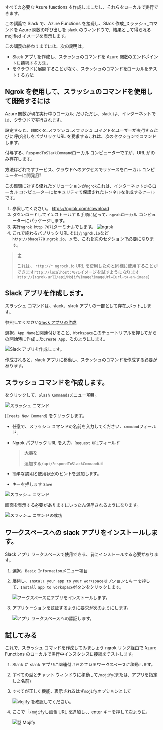 すべての必要な Azure functions を作成しましたし、それらをローカルで実行できます。

この講義で Slack で、Azure Functions を接続し、Slack 作成_スラッシュ_コマンドを Azure 関数の呼び出しを slack のウィンドウで、結果として得られる mojified イメージを表示します。

この講義の終わりまでには、次の説明は。

- Slack アプリを作成し、スラッシュのコマンドを Azure 関数のエンドポイントに接続する方法。
- をクラウドに展開することがなく、スラッシュのコマンドをローカルをテストする方法

## <a name="using-ngrok-to-develop-with-slash-commands"></a>Ngrok を使用して、スラッシュのコマンドを使用して開発するには

Azure 関数が現在実行中のローカル; だけただし、slack は、インターネットでは、クラウドで実行されます。

設定すると、slack を_スラッシュ_スラッシュ コマンドをユーザーが実行するたびに呼び出しをパブリック URL を要求するこれは、次のセクションでコマンドします。

付与する、`RespondToSlackCommand`ローカル コンピューターですが、URL がのみ存在します。

方法はどれですサービス、クラウドへのアクセスでリソースをローカル コンピューターに開発用?

この難問に対する優れたソリューションが`ngrok`これは、インターネットからローカル コンピューターにセキュリティで保護されたトンネルを作成するツールです。

1. 参照してください。 https://ngrok.com/download
2. ダウンロードしてインストールする手順に従って、`ngrok`ローカル コンピューターにパッケージします。
3. 実行`ngrok http 7071`ターミナルでします。
   ![ngrok](/media-drafts/9.ngrok.png)
4. これで終わるパブリック URL を出力`ngrok.io`など`http://bbade778.ngrok.io`、メモ、これを次のセクションで必要になります。

> **注**
>
> これは、 `http://*.ngrock.io` URL を使用したのと同様に使用することができます`http://localhost:7071`イメージを試すようになります `http://[ngrok-url]/api/MojifyImage?imageUrl=[url-to-an-image]`

## <a name="create-a-slack-app"></a>Slack アプリを作成します。

スラッシュ コマンドは、slack、slack アプリの一部として存在_ボット_します。

参照してください[Slack アプリの作成](https://api.slack.com/apps/new)

選択、`App Name`と関連付けること、`Workspace`このチュートリアルを押してからの開始時に作成した`Create App`、次のようにします。

![Slack アプリを作成します。](/media-drafts/9.create-slack-app.png)

作成されると、slack アプリに移動し、スラッシュのコマンドを作成する必要があります。

## <a name="create-a-slash-command"></a>スラッシュ コマンドを作成します。

をクリックして、`Slash Commands`メニュー項目。

![スラッシュ コマンド](/media-drafts/9.slash-commands.png)

[`Create New Command`] をクリックします。

- 任意で、スラッシュ コマンドの名前を入力してください、`command`フィールド。
- Ngrok パブリック URL を入力、`Request URL`フィールド

  > **大事な**
  >
  > 追加する`/api/RespondToSlackCommand`url

- 簡単な説明と使用状況のヒントを追加します。
- キーを押します `Save`

![スラッシュ コマンド](/media-drafts/9.create-slash-command.png)

画面を表示する必要がありますにいったん保存されるようになります。

![スラッシュ コマンドの成功](/media-drafts/9.create-slash-commands-success.png)

## <a name="install-the-slack-app-to-the-workspace"></a>ワークスペースへの slack アプリをインストールします。

Slack アプリ ワークスペースで使用できる、前にインストールする必要があります。

1. 選択、`Basic Information`メニュー項目

2. 展開し、`Install your app to your workspace`オプションとキーを押して、`Install app to workspace`ボタンをクリックします。

   ![ワークスペースにアプリをインストールします。](/media-drafts/9.install-app-to-workspace.png)

3. アプリケーションを認証するように要求が次のようにします。

   ![アプリ ワークスペースへの認証します。](/media-drafts/9.authenticate-slack-app.png)

## <a name="try-it-out"></a>試してみる

これで、スラッシュ コマンドを作成してみましょう ngrok リンク経由で Azure Functions のローカルで実行中インスタンスに接続をテストします。

1. Slack に slack アプリに関連付けられているワークスペースに移動します。
2. すべての型とチャット ウィンドウに移動して`/mojify`(または、アプリを指定した名前)
3. すべてが正しく機能、表示されるはず`mojify`オプションとして

   ![Mojify を確認してください。](/media-drafts/9.slack-check-mojify.png)

4. ここで「`/mojify`し画像 URL を追加し、、enter キーを押して次ように。

   ![型 Mojify](/media-drafts/9.slack-type-mojify.png)
